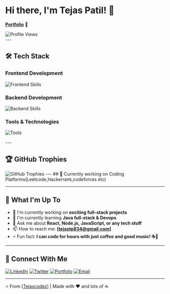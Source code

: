# Hi there, I'm Tejas Patil! 👋
<div display="flex-center">
<p><strong><a href="https://tejas-patil.vercel.app" target="_blank">Portfolio</a></strong> 🚀</p>
<img src="https://komarev.com/ghpvc/?username=Tejascodez&style=for-the-badge&color=blueviolet" alt="Profile Views"/>
</div>
---

## 🛠️ Tech Stack

### **Frontend Development**
<p align="left">
  <img src="https://skillicons.dev/icons?i=html,css,js,typescript,react,nextjs,tailwind,bootstrap,sass" alt="Frontend Skills"/>
</p>

### **Backend Development**
<p align="left">
  <img src="https://skillicons.dev/icons?i=nodejs,express,java,spring,python,graphql,postgresql,mongodb,mysql" alt="Backend Skills"/>
</p>

### **Tools & Technologies**
<p align="left">
  <img src="https://skillicons.dev/icons?i=git,github,vscode,docker,aws,postman,linux,figma" alt="Tools"/>
</p>
---

## 🏆 GitHub Trophies
  <img src="https://github-profile-trophy.vercel.app/?username=Tejascodez&theme=tokyonight&no-frame=true&row=1&column=7" alt="GitHub Trophies"/>
---
## 🏅   Currently working on  Coding Platforms(Leetcode,Hackerrank,codeforces etc)

---

## 🌟 What I'm Up To

- 🔭 I'm currently working on **exciting full-stack projects**
- 🌱 I'm currently learning **Java full-stack & Devops**
- 💬 Ask me about **React, Node.js, JavaScript, or any tech stuff**
- 📫 How to reach me: **[tejastp834@gmail.com]**
- ⚡ Fun fact: **I can code for hours with just coffee and good music! ☕🎵**
---

## 🤝 Connect With Me

  
  [![LinkedIn](https://img.shields.io/badge/LinkedIn-0077B5?style=for-the-badge&logo=linkedin&logoColor=white)](https://linkedin.com/in/YourLinkedIn)
  [![Twitter](https://img.shields.io/badge/Twitter-1DA1F2?style=for-the-badge&logo=twitter&logoColor=white)](https://twitter.com/YourTwitter)
  [![Portfolio](https://img.shields.io/badge/Portfolio-FF5722?style=for-the-badge&logo=google-chrome&logoColor=white)](https://tejas-patil.vercel.app)
  [![Email](https://img.shields.io/badge/Email-D14836?style=for-the-badge&logo=gmail&logoColor=white)](mailto:your.email@example.com)

---

  ⭐️ From [<a href="https://github.com/Tejascodez/">Tejascodez</a>] | Made with ❤️ and lots of ☕ 
